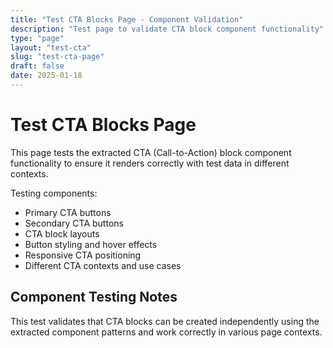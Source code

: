 ```yaml
---
title: "Test CTA Blocks Page - Component Validation"
description: "Test page to validate CTA block component functionality"
type: "page"
layout: "test-cta"
slug: "test-cta-page"
draft: false
date: 2025-01-18
---
```


# Test CTA Blocks Page

This page tests the extracted CTA (Call-to-Action) block component functionality to ensure it renders correctly with test data in different contexts.

Testing components:
- Primary CTA buttons
- Secondary CTA buttons
- CTA block layouts
- Button styling and hover effects
- Responsive CTA positioning
- Different CTA contexts and use cases

## Component Testing Notes

This test validates that CTA blocks can be created independently using the extracted component patterns and work correctly in various page contexts.